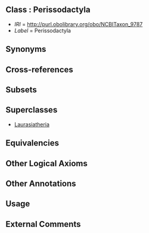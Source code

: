 
## Class : Perissodactyla

 * *IRI* = http://purl.obolibrary.org/obo/NCBITaxon_9787
 * *Label* = Perissodactyla

## Synonyms


## Cross-references


## Subsets


## Superclasses

 * [Laurasiatheria](../../NCBITaxon/45/NCBITaxon_314145.md)

## Equivalencies


## Other Logical Axioms


## Other Annotations


## Usage


## External Comments

